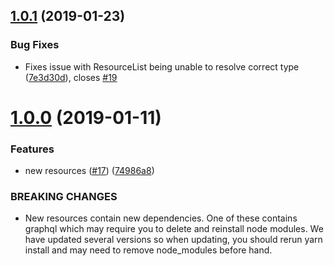 ## [1.0.1](https://github.com/Asymmetrik/graphql-fhir/compare/v1.0.0...v1.0.1) (2019-01-23)


### Bug Fixes

* Fixes issue with ResourceList being unable to resolve correct type ([7e3d30d](https://github.com/Asymmetrik/graphql-fhir/commit/7e3d30d)), closes [#19](https://github.com/Asymmetrik/graphql-fhir/issues/19)



# [1.0.0](https://github.com/Asymmetrik/graphql-fhir/compare/74986a8...v1.0.0) (2019-01-11)


### Features

* new resources ([#17](https://github.com/Asymmetrik/graphql-fhir/issues/17)) ([74986a8](https://github.com/Asymmetrik/graphql-fhir/commit/74986a8))


### BREAKING CHANGES

* New resources contain new dependencies. One of these
contains graphql which may require you to delete and reinstall node
modules. We have updated several versions so when updating, you should
rerun yarn install and may need to remove node_modules before hand.
